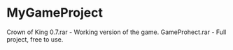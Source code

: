 # MyGameProject
Crown of King 0.7.rar - Working version of the game.
GameProhect.rar - Full project, free to use.
